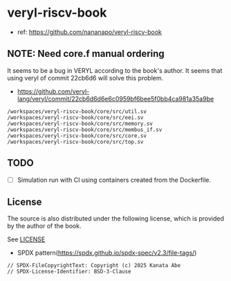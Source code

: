 # veryl-riscv-book

- ref: https://github.com/nananapo/veryl-riscv-book

## NOTE: Need core.f manual ordering

It seems to be a bug in VERYL according to the book's author.
It seems that using veryl of commit 22cb6d6 will solve this problem.
- https://github.com/veryl-lang/veryl/commit/22cb6d6d6e6c0959bf6bee5f0bb4ca981a35a9be

```
/workspaces/veryl-riscv-book/core/src/util.sv
/workspaces/veryl-riscv-book/core/src/eei.sv
/workspaces/veryl-riscv-book/core/src/memory.sv
/workspaces/veryl-riscv-book/core/src/membus_if.sv
/workspaces/veryl-riscv-book/core/src/core.sv
/workspaces/veryl-riscv-book/core/src/top.sv
```

## TODO

- [ ] Simulation run with CI using containers created from the Dockerfile.

## License

The source is also distributed under the following license, which is provided by the author of the book.

See [LICENSE](./LICENSE)

- SPDX pattern(https://spdx.github.io/spdx-spec/v2.3/file-tags/)

```
// SPDX-FileCopyrightText: Copyright (c) 2025 Kanata Abe
// SPDX-License-Identifier: BSD-3-Clause
```
